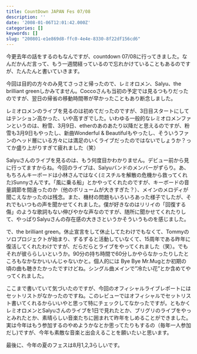```yaml
---
title: CountDown JAPAN Fes 07/08
description: ''
date: '2008-01-06T12:01:42.000Z'
categories: []
keywords: []
slug: "200801-e1e869d8-ffc0-4e4e-8330-8f22df156cd6"
---
```

今更去年の話をするのもなんですが、countdown 07/08に行ってきました。なんだかんだ言って、もう一週間経っているので忘れかけていることもあるのですが、たんたんと書いていきます。

今回は目的の方々のみ見てさっさと帰ったので、レミオロメン、Salyu、the brilliant greenしかみてません。Coccoさんも当初の予定では見るつもりだったのですが、翌日の帰省の移動時間帯が早かったこともあり断念しました。

レミオロメンのライブを見るのは初めてだったのですが、3日目スタートにしてはテンション高かった、いや高すぎでした。いわゆる一般的なレミオロメンファンというのは、粉雪、3月9日、etherのあのあたり以降だと思えるのですが、粉雪も3月9日もやったし、新曲Wonderful & Beautifulもやったし、そういうファンのヘッド層にいる方々には満足のいくライブだったのではないでしょうか？ってか盛り上がりすぎて疲れました（笑）

Salyuさんのライブを見るのは、もう何度目かわかりません。デビュー前から見に行ってますからね。今回のライブは、Salyuバンドのメンバーがずらり。あ、もちろんキーボードは小林さんではなく(ミスチルを解散の危機から救ってくれた)Sunnyさんです。「風に乗る船」とかやってくれたのですが、キーボードの音量調節を間違ったのか（他のボリュームが大きすぎた？）、メインのメロディが聞こえなかったのは残念。また、機材の問題もいろいろあった様子でしたが、それでもいつもの声を聞かせてくれました。僕が好きなのはリリイの「回復する傷」のような歌詞もない伸びやかな声なのですが、随所に聞かせてくれたりして、やっぱりSalyuさんの存在感の大きさというかそういうものを感じました。

で、the brilliant green。休止宣言をして休止してたわけでもなくて、Tommyのソロプロジェクトが始まり、ずるずると活動していなくて、15周年である昨年に復活してくれたわけですが、だらだらとライブをやってくれました（笑）。でもそれが彼ららしいというか。90分の持ち時間で60分しかやらなかったりしたところもなかなかいいんじゃないかと。個人的には Bye Bye Mr.Mugとか初期の頃の曲も聴きたかったですけどね。シングル曲メインで”冷たい花”とか含めてやってくれました。

ここまで書いていて気づいたのですが、今回のオフィシャルライブレポートにはセットリストがなかったのですね。このレビューではオフィシャルでセットリスト書いてくれるからいいやと思って特にチェックしてなかったですが。ともかくレミオロメンとSalyuさんのライブを1日で見れたとか、ブリグリのライブをやっとみれたとか、素晴らしい音楽たちに囲まれて昨年をしめることができました。実は今年はもう参加するのやめようかなとか思ってたりもするの（毎年一人参加だし)ですが、今年も素敵な音楽と出会えることを願いたいと思います。

最後に、今年の夏のフェスは8月1,2,3らしいです。